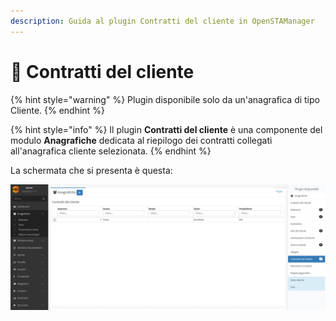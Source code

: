 ```yaml
---
description: Guida al plugin Contratti del cliente in OpenSTAManager
---
```


# 🧾 Contratti del cliente

{% hint style="warning" %}
Plugin disponibile solo da un'anagrafica di tipo Cliente.
{% endhint %}

{% hint style="info" %}
Il plugin **Contratti del cliente** è una componente del modulo **Anagrafiche** dedicata al riepilogo dei contratti collegati all'anagrafica cliente selezionata.&#x20;
{% endhint %}

La schermata che si presenta è questa:

![](<../../../.gitbook/assets/image (34) (1) (1) (1) (1) (1).png>)

